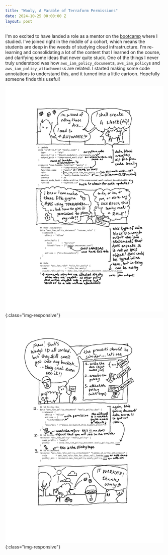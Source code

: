 ```yaml
---
title: "Wooly, A Parable of Terraform Permissions"
date: 2024-10-25 00:00:00 Z
layout: post
---
```


I'm so excited to have landed a role as a mentor on the [bootcamp](2024/06/01/Delivering-Data/) where I studied. I've joined right in the middle of a cohort, which means the students are deep in the weeds of studying cloud infrastructure. I'm re-learning and consolidating a lot of the content that I learned on the course, and clarifying some ideas that never quite stuck. One of the things I never truly understood was how `aws_iam_policy_document`s, `aws_iam_policy`s and `aws_iam_policy_attachments`s are related. I started making some code annotations to understand this, and it turned into a little cartoon. Hopefully someone finds this useful!

![A cartoon about AWS Lambda Permissions in Terraform - pg 1](/assets/wooly-1.png){:class="img-responsive"}
![A cartoon about AWS Lambda Permissions in Terraform - pg 2](/assets/wooly-2.png){:class="img-responsive"}
